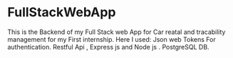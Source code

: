 # FullStackWebApp
This is the Backend of my Full Stack web App for Car reatal and tracability management for my First internship.
Here I used: Json web Tokens For authentication. 
             Restful Api , Express js and Node js .
             PostgreSQL DB.
